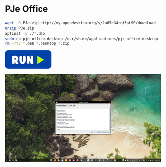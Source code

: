  # PJe Office
```bash
wget -O PJe.zip http://my.opendesktop.org/s/2a65eG4rqf3oLSP/download
unzip PJe.zip
aptinst -y ./*.deb
sudo cp pje-office.desktop /usr/share/applications/pje-office.desktop
rm -rfv *.deb *.desktop *.zip
```
[![bashrun](../images/bashrun.png)](br:pje-office)

![pjeoffice](../images/pjeoffice.png)